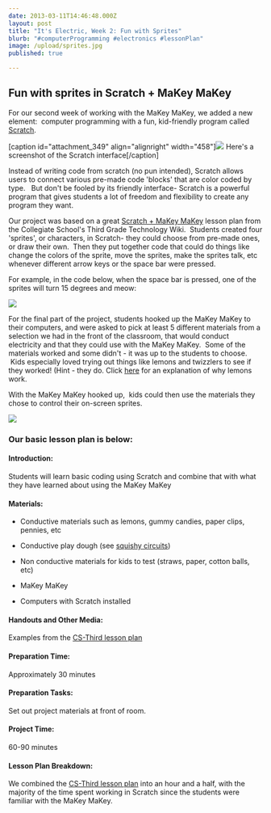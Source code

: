 ```yaml
---
date: 2013-03-11T14:46:48.000Z
layout: post
title: "It's Electric, Week 2: Fun with Sprites"
blurb: "#computerProgramming #electronics #lessonPlan"
image: /upload/sprites.jpg
published: true

---
```


## Fun with sprites in Scratch + MaKey MaKey


For our second week of working with the MaKey MaKey, we added a new element:  computer programming with a fun, kid-friendly program called [Scratch](http://scratch.mit.edu).

[caption id="attachment_349" align="alignright" width="458"][![](http://9-dots.org/wp-uploads/2013/03/Screen-shot-2013-03-11-at-12.30.41-AM1.png)](http://9-dots.org/wp-uploads/2013/03/Screen-shot-2013-03-11-at-12.30.41-AM1.png) Here's a screenshot of the Scratch interface[/caption]

Instead of writing code from scratch (no pun intended), Scratch allows users to connect various pre-made code 'blocks' that are color coded by type.   But don't be fooled by its friendly interface- Scratch is a powerful program that gives students a lot of freedom and flexibility to create any program they want.

Our project was based on a great [Scratch + MaKey MaKey](https://cs-third.wikispaces.com/Scratch+and+MakeyMakey) lesson plan from the Collegiate School's Third Grade Technology Wiki.  Students created four 'sprites', or characters, in Scratch- they could choose from pre-made ones, or draw their own.  Then they put together code that could do things like change the colors of the sprite, move the sprites, make the sprites talk, etc whenever different arrow keys or the space bar were pressed.

For example, in the code below, when the space bar is pressed, one of the sprites will turn 15 degrees and meow:


[![](http://9-dots.org/wp-uploads/2013/03/Screen-shot-2013-03-11-at-12.32.19-AM1.png)](http://9-dots.org/wp-uploads/2013/03/Screen-shot-2013-03-11-at-12.32.19-AM1.png)


For the final part of the project, students hooked up the MaKey MaKey to their computers, and were asked to pick at least 5 different materials from a selection we had in the front of the classroom, that would conduct electricity and that they could use with the MaKey MaKey.  Some of the materials worked and some didn't - it was up to the students to choose.  Kids especially loved trying out things like lemons and twizzlers to see if they worked! (Hint - they do. Click [here](http://science.yourdictionary.com/articles/how-does-lemon-juice-conduct-electricity.html) for an explanation of why lemons work.

With the MaKey MaKey hooked up,  kids could then use the materials they chose to control their on-screen sprites.

[![](http://9-dots.org/wp-uploads/2013/03/Photo-Feb-04-5-29-26-PM-reduced-1024x764.jpg)](http://9-dots.org/wp-uploads/2013/03/Photo-Feb-04-5-29-26-PM-reduced.jpg)


### Our basic lesson plan is below:




#### Introduction:


Students will learn basic coding using Scratch and combine that with what they have learned about using the MaKey MaKey

<!-- more -->


#### Materials:





	
  * Conductive materials such as lemons, gummy candies, paper clips, pennies, etc

	
  * Conductive play dough (see [squishy circuits](http://courseweb.stthomas.edu/apthomas/SquishyCircuits/))

	
  * Non conductive materials for kids to test (straws, paper, cotton balls, etc)

	
  * MaKey MaKey

	
  * Computers with Scratch installed




#### Handouts and Other Media:


Examples from the [CS-Third lesson plan](https://cs-third.wikispaces.com/Scratch+and+MakeyMakey)


#### Preparation Time:


Approximately 30 minutes


#### Preparation Tasks:


Set out project materials at front of room.


#### Project Time:


60-90 minutes


#### Lesson Plan Breakdown:


We combined the [CS-Third lesson plan](https://cs-third.wikispaces.com/Scratch+and+MakeyMakey) into an hour and a half, with the majority of the time spent working in Scratch since the students were familiar with the MaKey MaKey.
